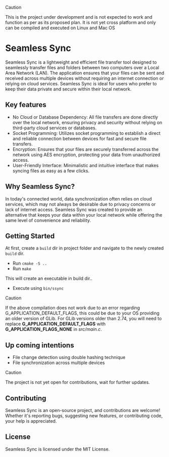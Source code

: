 > [!Caution]
> This is the project under development and is not expected to work and function as per as its proposed plan.
> It is not yet cross platform and only can be compiled and executed on Linux and Mac OS

# Seamless Sync
Seamless Sync is a lightweight and efficient file transfer tool designed to seamlessly transfer files and folders between two computers over a Local Area Network (LAN). The application ensures that your files can be sent and received across multiple devices without requiring an internet connection or relying on cloud services. Seamless Sync is ideal for users who prefer to keep their data private and secure within their local network.

## Key features
- No Cloud or Database Dependency: All file transfers are done directly over the local network, ensuring privacy and security without relying on third-party cloud services or databases.
- Socket Programming: Utilizes socket programming to establish a direct and reliable connection between devices for fast and secure file transfers.
- Encryption: Ensures that your files are securely transferred across the network using AES encryption, protecting your data from unauthorized access.
- User-Friendly Interface: Minimalistic and intuitive interface that makes syncing files as easy as a few clicks.

## Why Seamless Sync?
In today's connected world, data synchronization often relies on cloud services, which may not always be desirable due to privacy concerns or lack of internet access. Seamless Sync was created to provide an alternative that keeps your data within your local network while offering the same level of convenience and reliability.

## Getting Started

At first, create a `build` dir in project folder and navigate to the newly created `build` dir.

- Run `cmake -S ..`
- Run `make`

This will create an executable in build dir..

- Execute using `bin/ssync`

> [!CAUTION]
> If the above compilation does not work due to an error regarding G_APPLICATION_DEFAULT_FLAGS, this could be due to your OS providing an older version of GLib. For GLib versions older than 2.74, you will need to replace **G_APPLICATION_DEFAULT_FLAGS** with **G_APPLICATION_FLAGS_NONE** in _src/main.c_.

## Up coming intentions
- File change detection using double hashing technique
- File synchronization across multiple devices

> [!Caution]
> The project is not yet open for contributions, wait for further updates.

## Contributing
Seamless Sync is an open-source project, and contributions are welcome! Whether it's reporting bugs, suggesting new features, or contributing code, your help is appreciated.

## License
Seamless Sync is licensed under the MIT License.
